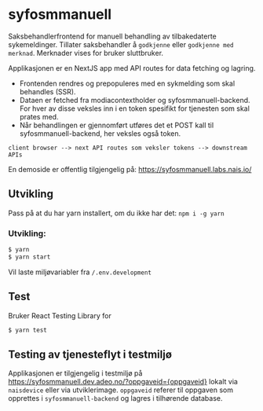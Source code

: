 # syfosmmanuell

Saksbehandlerfrontend for manuell behandling av tilbakedaterte sykemeldinger. Tillater saksbehandler å `godkjenne` eller `godkjenne med merknad`. Merknader vises for bruker sluttbruker.

Applikasjonen er en NextJS app med API routes for data fetching og lagring.
- Frontenden rendres og prepopuleres med en sykmelding som skal behandles (SSR).
- Dataen er fetched fra modiacontextholder og syfosmmanuell-backend. For hver av disse veksles inn i en token spesifikt for tjenesten som skal prates med.
- Når behandlingen er gjennomført utføres det et POST kall til syfosmmanuell-backend, her veksles også token.

`client browser --> next API routes som veksler tokens --> downstream APIs`

En demoside er offentlig tilgjengelig på: https://syfosmmanuell.labs.nais.io/

## Utvikling

Pass på at du har yarn installert, om du ikke har det: `npm i -g yarn`

### Utvikling:
```bash
$ yarn
$ yarn start
```
Vil laste miljøvariabler fra `/.env.development`

## Test
Bruker React Testing Library for
```bash
$ yarn test
```

## Testing av tjenesteflyt i testmiljø
Applikasjonen er tilgjengelig i testmiljø på https://syfosmmanuell.dev.adeo.no/?oppgaveid={oppgaveid} lokalt via `naisdevice` eller via utviklerimage. `oppgaveid` referer til oppgaven som opprettes i `syfosmmanuell-backend` og lagres i tilhørende database.
